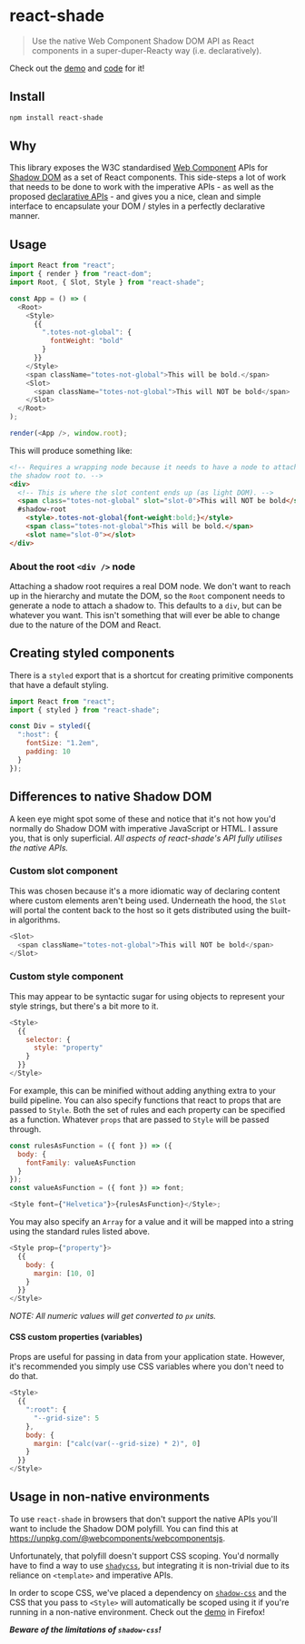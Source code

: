 # react-shade

> Use the native Web Component Shadow DOM API as React components in a super-duper-Reacty way (i.e. declaratively).

Check out the [demo](https://react-shade.netlify.com/) and [code](https://github.com/treshugart/react-shade/tree/master/demo) for it!

## Install

```sh
npm install react-shade
```

## Why

This library exposes the W3C standardised [Web Component](https://github.com/w3c/webcomponents) APIs for [Shadow DOM](https://developer.mozilla.org/en-US/docs/Web/Web_Components/Shadow_DOM) as a set of React components. This side-steps a lot of work that needs to be done to work with the imperative APIs - as well as the proposed [declarative APIs](https://github.com/whatwg/dom/issues/510) - and gives you a nice, clean and simple interface to encapsulate your DOM / styles in a perfectly declarative manner.

## Usage

```js
import React from "react";
import { render } from "react-dom";
import Root, { Slot, Style } from "react-shade";

const App = () => (
  <Root>
    <Style>
      {{
        ".totes-not-global": {
          fontWeight: "bold"
        }
      }}
    </Style>
    <span className="totes-not-global">This will be bold.</span>
    <Slot>
      <span className="totes-not-global">This will NOT be bold</span>
    </Slot>
  </Root>
);

render(<App />, window.root);
```

This will produce something like:

```html
<!-- Requires a wrapping node because it needs to have a node to attach
the shadow root to. -->
<div>
  <!-- This is where the slot content ends up (as light DOM). -->
  <span class="totes-not-global" slot="slot-0">This will NOT be bold</span>
  #shadow-root
    <style>.totes-not-global{font-weight:bold;}</style>
    <span class="totes-not-global">This will be bold.</span>
    <slot name="slot-0"></slot>
</div>
```

### About the root `<div />` node

Attaching a shadow root requires a real DOM node. We don't want to reach up in the hierarchy and mutate the DOM, so the `Root` component needs to generate a node to attach a shadow to. This defaults to a `div`, but can be whatever you want. This isn't something that will ever be able to change due to the nature of the DOM and React.

## Creating styled components

There is a `styled` export that is a shortcut for creating primitive components that have a default styling.

```js
import React from "react";
import { styled } from "react-shade";

const Div = styled({
  ":host": {
    fontSize: "1.2em",
    padding: 10
  }
});
```

## Differences to native Shadow DOM

A keen eye might spot some of these and notice that it's not how you'd normally do Shadow DOM with imperative JavaScript or HTML. I assure you, that is only superficial. _All aspects of react-shade's API fully utilises the native APIs._

### Custom slot component

This was chosen because it's a more idiomatic way of declaring content where custom elements aren't being used. Underneath the hood, the `Slot` will portal the content back to the host so it gets distributed using the built-in algorithms.

```js
<Slot>
  <span className="totes-not-global">This will NOT be bold</span>
</Slot>
```

### Custom style component

This may appear to be syntactic sugar for using objects to represent your style strings, but there's a bit more to it.

```js
<Style>
  {{
    selector: {
      style: "property"
    }
  }}
</Style>
```

For example, this can be minified without adding anything extra to your build pipeline. You can also specify functions that react to props that are passed to `Style`. Both the set of rules and each property can be specified as a function. Whatever `props` that are passed to `Style` will be passed through.

```js
const rulesAsFunction = ({ font }) => ({
  body: {
    fontFamily: valueAsFunction
  }
});
const valueAsFunction = ({ font }) => font;

<Style font={"Helvetica"}>{rulesAsFunction}</Style>;
```

You may also specify an `Array` for a value and it will be mapped into a string using the standard rules listed above.

```js
<Style prop={"property"}>
  {{
    body: {
      margin: [10, 0]
    }
  }}
</Style>
```

_NOTE: All numeric values will get converted to `px` units._

#### CSS custom properties (variables)

Props are useful for passing in data from your application state. However, it's recommended you simply use CSS variables where you don't need to do that.

```js
<Style>
  {{
    ":root": {
      "--grid-size": 5
    },
    body: {
      margin: ["calc(var(--grid-size) * 2)", 0]
    }
  }}
</Style>
```

## Usage in non-native environments

To use `react-shade` in browsers that don't support the native APIs you'll want to include the Shadow DOM polyfill. You can find this at https://unpkg.com/@webcomponents/webcomponentsjs.

Unfortunately, that polyfill doesn't support CSS scoping. You'd normally have to find a way to use [`shadycss`](https://github.com/webcomponents/shadycss), but integrating it is non-trivial due to its reliance on `<template>` and imperative APIs.

In order to scope CSS, we've placed a dependency on [`shadow-css`](https://github.com/treshugart/shadow-css) and the CSS that you pass to `<Style>` will automatically be scoped using it if you're running in a non-native environment. Check out the [demo](https://react-shade.netlify.com/) in Firefox!

**_Beware of the limitations of `shadow-css`!_**
